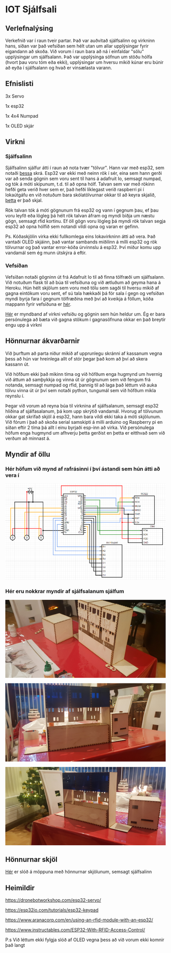 # IOT Sjálfsali

## Verlefnalýsing

Verkefnið var í raun tveir partar. Það var auðvitað sjálfsalinn og virkninn hans, síðan var það vefsíðan sem hélt utan um allar upplýsingar fyrir eigandann að skoða.
Við vorum í raun bara að ná í einfaldar "sölu" upplýsingar um sjálfsalann. Það var upplýsinga söfnun um stöðu hólfa (hvort þau voru tóm eða ekki), upplýsingar um hversu mikið kúnar eru búnir að eyða í sjálfsalann og hvað er vinsælasta varann.

## Efnislisti

3x Servo

1x esp32

1x 4x4 Numpad

1x OLED skjár

## Virkni

### Sjálfsalinn

Sjálfsalinn sjálfur átti í raun að nota tvær "tölvur". Hann var með esp32, sem notaði [þessa](https://github.com/LukasMG/Lokaverkefni-VESM3/tree/main/Lokaverkefni%20VESM-3/Wending_machience/Wending_machience) skrá. Esp32 var ekki með neinn rök í sér, eina sem hann gerði var að senda gögnin sem voru sent til hans á adafruit Io, semsagt numpad, og tók á móti skipunum, t.d. til að opna hólf. Talvan sem var með rökinn hefði geta verið hver sem er, það hefði líklegast verið raspberri pi í lokaútgáfu en við notuðum bara skólatölvurnar okkar til að keyra skjalið, [þetta](https://github.com/LukasMG/Lokaverkefni-VESM3/tree/main/Lokaverkefni%20VESM-3/processor) er það skjal. 

Rök talvan tók á móti gögnunum frá esp32 og vann í gegnum þau, ef þau voru leyfð eða lögleg þá hélt rök talvan áfram og myndi biðja um næstu gögn, semsagt rfid kortinu. Ef öll gögn voru lögleg þá myndi rök talvan segja esp32 að opna hólfið sem notandi vildi opna og varan er gefinn.

Ps. Kóðaskjölin virka ekki fullkomlega eins lokavirkninn átti að vera. Það vantaði OLED skjáinn, það vantar sambands miðilinn á mílli esp32 og rök tölvurnar og það vantar error-kóða úrvinnslu á esp32. Því miður komu upp vandamál sem ég munn útskýra á eftir.

### Vefsíðan

Vefsíðan notaði gögninn út frá Adafruit Io til að finna tölfræði um sjálfsalann. Við notuðum flask til að búa til vefsíðuna og við ætluðum að geyma hana á Heroku. Hún hélt skjölum sem voru með tölu sem sagði til hversu mikið af gagna eintökum voru sent, ef sú tala hækkaði þá fór sala í gegn og vefsíðan myndi byrja fara í gegnum tölfræðina með því að kveikja á föllum, kóða mappann fyrir vefsíðuna er [hér](https://github.com/LukasMG/Lokaverkefni-VESM3/tree/main/Lokaverkefni%20VESM-3/Vefsíðan).

[Hér](https://youtu.be/VfE6Zoql3Tg) er myndband af virkni vefsíðu og gögnin sem hún heldur um. Ég er bara persónulega að bæta við gagna stökum í gagnasöfnuna okkar en það breytir engu upp á virkni

## Hönnurnar ákvarðarnir

Við þurftum að parta niður mikið af upprunlegu skránni af kassanum vegna þess að hún var hreinlega allt of stór þegar það kom að því að skera kassann út.

Við höfðum ekki það mikinn tíma og við höfðum enga hugmynd um hvernig við áttum að samþykkja og vinna út úr gögnunum sem við fengum frá notanda, semsagt numpad og rfid, þannig til að laga það léttum við auka tölvu vinna út úr því sem notaði python, tungumál sem við höfðum mikla reynslu í.

Þegar við vorum að reyna búa til virknina af sjálfsalanum, semsagt esp32 hliðina af sjálfasalanum, þá kom upp skrýtið vandamál. Hvorug af tölvunum okkar gat skrifað skjöl á esp32, hann bara vildi ekki taka á móti skjölunum. Við fórum í það að skoða serial samskipti á milli arduino og Raspberry pi en síðan eftir 2 tíma þá allt í einu byrjaði esp-inn að virka. Við persónulega höfum enga hugmynd um afhverju þetta gerðist en þetta er eitthvað sem við verðum að minnast á.

## Myndir af öllu

### Hér höfum við mynd af rafrásinni í því ástandi sem hún átti að vera í

![Rafrás](https://github.com/LukasMG/Lokaverkefni-VESM3/blob/main/Lokaverkefni%20VESM-3/mynd/rafras.png)

### Hér eru nokkrar myndir af sjálfsalanum sjálfum

![kassi 1](https://github.com/LukasMG/Lokaverkefni-VESM3/blob/main/Lokaverkefni%20VESM-3/mynd/kassi1.png)

![kassi 2](https://github.com/LukasMG/Lokaverkefni-VESM3/blob/main/Lokaverkefni%20VESM-3/mynd/kassi2.png)

![kassi 3](https://github.com/LukasMG/Lokaverkefni-VESM3/blob/main/Lokaverkefni%20VESM-3/mynd/kassi3.png)

## Hönnurnar skjöl

[Hér](https://github.com/LukasMG/Lokaverkefni-VESM3/tree/main/Lokaverkefni%20VESM-3/stl%20files) er slóð á möppuna með hönnurnar skjölunum, semsagt sjálfsalinn

## Heimildir

https://dronebotworkshop.com/esp32-servo/

https://esp32io.com/tutorials/esp32-keypad

https://www.aranacorp.com/en/using-an-rfid-module-with-an-esp32/

https://www.instructables.com/ESP32-With-RFID-Access-Control/

P.s Við léttum ekki fylgja slóð af OLED vegna þess að við vorum ekki komnir það langt
